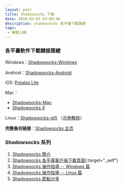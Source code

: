 ```yaml
---
layout: post
title: Shadowsocks 下载
date: 2018-03-05 03:00:00
description: shadowsocks 各平臺下載匯總
tags: 
 - 機智上網
---
```


### 各平臺軟件下載鏈接匯總

Windows：[Shadowsocks-Windows](//github.com/shadowsocks/shadowsocks-windows/releases)

Android：[Shadowsocks-Android](//github.com/shadowsocks/shadowsocks-android/releases)

iOS: [Potatso Lite](//itunes.apple.com/us/app/potatso-lite/id1239860606?mt=8)

Mac：
 - [Shadowsocks-Mac](//github.com/shadowsocks/ShadowsocksX-NG/releases)
 - [Shadowsocks X](//itunes.apple.com/app/shadowsocks-x/id1295053131?ls=1&mt=8)

Linux：[Shadowsocks-qt5](//github.com/shadowsocks/shadowsocks-qt5/releases) （[示例教程](/ss-linux-cmd)）

**完整备份链接**：[Shadowsocks 主页](//shadowsocks.org/en/download/clients.html)

### Shadowsocks 系列

1. [Shadowsocks 簡介](/ss-intro)
2. [Shadowsocks 各平臺客戶端下載頁面](/ss-download){:target="_self"}
3. [Shadowsocks 操作指導 -- Windows 篇](/ss-windows-cmd)
4. [Shadowsocks 操作指導 -- Linux 篇](/ss-linux-cmd)
5. [Shadowsocks 節點分享](/Free-node-share)
